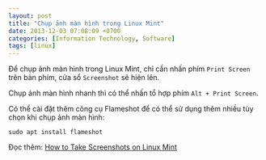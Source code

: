 ```yaml
---
layout: post
title: "Chụp ảnh màn hình trong Linux Mint"
date: 2013-12-03 07:08:09 +0700
categories: [Information Technology, Software]
tags: [linux]
---
```


Để chụp ảnh màn hình trong Linux Mint, chỉ cần nhấn phím `Print Screen` trên bàn phím, cửa sổ  `Screenshot` sẽ hiện lên.  

Chụp ảnh màn hình nhanh thì có thể nhấn tổ hợp phím `Alt + Print Screen`.  

Có thể cài đặt thêm công cụ Flameshot để có thể sử dụng thêm nhiều tùy chọn khi chụp ảnh màn hình:  
```shell
sudo apt install flameshot
```  

Đọc thêm: [How to Take Screenshots on Linux Mint](https://linuxhint.com/screenshots_linux_mint/)
